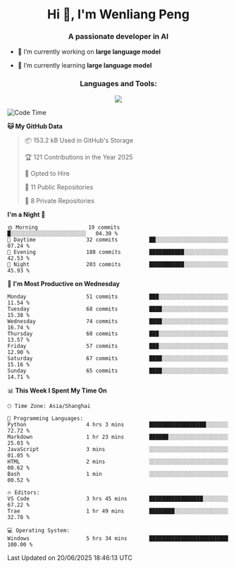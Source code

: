 <h1 align="center">Hi 👋, I'm Wenliang Peng</h1>
<h3 align="center">A passionate developer in AI</h3>

- 🔭 I’m currently working on **large language model**

- 🌱 I’m currently learning **large language model**

<!-- <h3 align="left">Connect with me:</h3> -->
<!-- <p align="left">
</p> -->

<h3 align="center">Languages and Tools:</h3>
<p align="center">
  <a href="https://skillicons.dev">
    <img src="https://skillicons.dev/icons?i=cpp,ros,docker,azure,git,linux,py,pytorch,cmake,githubactions,powershell,md&perline=6" />
  </a>
</p>


<!-- <p><img align="center" src="https://github-readme-stats.vercel.app/api/top-langs?username=bpwl0121&show_icons=true&locale=en&layout=compact" alt="bpwl0121" /></p> -->

<!-- <p><img align="center" src="https://github-readme-streak-stats.herokuapp.com/?user=bpwl0121&" alt="bpwl0121" /></p> -->

<!--START_SECTION:waka-->
![Code Time](http://img.shields.io/badge/Code%20Time-282%20hrs%2019%20mins-blue)

**🐱 My GitHub Data** 

> 📦 153.2 kB Used in GitHub's Storage 
 > 
> 🏆 121 Contributions in the Year 2025
 > 
> 💼 Opted to Hire
 > 
> 📜 11 Public Repositories 
 > 
> 🔑 8 Private Repositories 
 > 
**I'm a Night 🦉** 

```text
🌞 Morning                19 commits          █░░░░░░░░░░░░░░░░░░░░░░░░   04.30 % 
🌆 Daytime                32 commits          ██░░░░░░░░░░░░░░░░░░░░░░░   07.24 % 
🌃 Evening                188 commits         ███████████░░░░░░░░░░░░░░   42.53 % 
🌙 Night                  203 commits         ███████████░░░░░░░░░░░░░░   45.93 % 
```
📅 **I'm Most Productive on Wednesday** 

```text
Monday                   51 commits          ███░░░░░░░░░░░░░░░░░░░░░░   11.54 % 
Tuesday                  68 commits          ████░░░░░░░░░░░░░░░░░░░░░   15.38 % 
Wednesday                74 commits          ████░░░░░░░░░░░░░░░░░░░░░   16.74 % 
Thursday                 60 commits          ███░░░░░░░░░░░░░░░░░░░░░░   13.57 % 
Friday                   57 commits          ███░░░░░░░░░░░░░░░░░░░░░░   12.90 % 
Saturday                 67 commits          ████░░░░░░░░░░░░░░░░░░░░░   15.16 % 
Sunday                   65 commits          ████░░░░░░░░░░░░░░░░░░░░░   14.71 % 
```


📊 **This Week I Spent My Time On** 

```text
🕑︎ Time Zone: Asia/Shanghai

💬 Programming Languages: 
Python                   4 hrs 3 mins        ██████████████████░░░░░░░   72.72 % 
Markdown                 1 hr 23 mins        ██████░░░░░░░░░░░░░░░░░░░   25.03 % 
JavaScript               3 mins              ░░░░░░░░░░░░░░░░░░░░░░░░░   01.05 % 
HTML                     2 mins              ░░░░░░░░░░░░░░░░░░░░░░░░░   00.62 % 
Bash                     1 min               ░░░░░░░░░░░░░░░░░░░░░░░░░   00.52 % 

🔥 Editors: 
VS Code                  3 hrs 45 mins       █████████████████░░░░░░░░   67.22 % 
Trae                     1 hr 49 mins        ████████░░░░░░░░░░░░░░░░░   32.78 % 

💻 Operating System: 
Windows                  5 hrs 34 mins       █████████████████████████   100.00 % 
```


 Last Updated on 20/06/2025 18:46:13 UTC
<!--END_SECTION:waka-->
